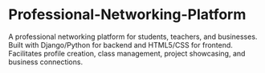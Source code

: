 # Professional-Networking-Platform
A professional networking platform for students, teachers, and businesses. Built with Django/Python for backend and HTML5/CSS for frontend. Facilitates profile creation, class management, project showcasing, and business connections.

